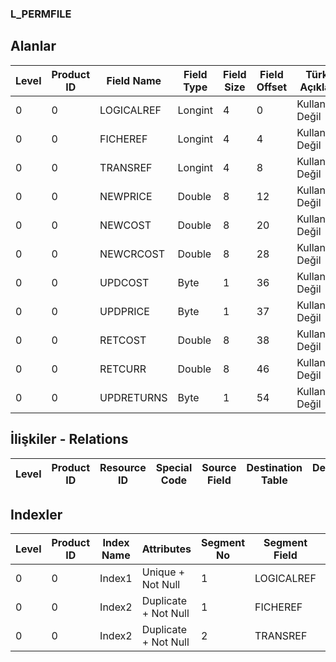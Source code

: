 ### L_PERMFILE

## Alanlar

**Level**|**Product ID**|**Field Name**|**Field Type**|**Field Size**|**Field Offset**|**Türkçe Açıklama**|**Expression**
-----|-----|-----|-----|-----|-----|-----|-----
0|0|LOGICALREF|Longint|4|0|Kullanımda Değil|Not In Use
0|0|FICHEREF|Longint|4|4|Kullanımda Değil|Not In Use
0|0|TRANSREF|Longint|4|8|Kullanımda Değil|Not In Use
0|0|NEWPRICE|Double|8|12|Kullanımda Değil|Not In Use
0|0|NEWCOST|Double|8|20|Kullanımda Değil|Not In Use
0|0|NEWCRCOST|Double|8|28|Kullanımda Değil|Not In Use
0|0|UPDCOST|Byte|1|36|Kullanımda Değil|Not In Use
0|0|UPDPRICE|Byte|1|37|Kullanımda Değil|Not In Use
0|0|RETCOST|Double|8|38|Kullanımda Değil|Not In Use
0|0|RETCURR|Double|8|46|Kullanımda Değil|Not In Use
0|0|UPDRETURNS|Byte|1|54|Kullanımda Değil|Not In Use

## İlişkiler - Relations

**Level**|**Product ID**|**Resource ID**|**Special Code**|**Source Field**|**Destination Table**|**Destination Field**|**Relation Type**|**Extra Condition**
-----|-----|-----|-----|-----|-----|-----|-----|-----

## Indexler

**Level**|**Product ID**|**Index Name**|**Attributes**|**Segment No**|**Segment Field**|**Sense**
-----|-----|-----|-----|-----|-----|-----
0|0|Index1|Unique + Not Null|1|LOGICALREF|Ascending
0|0|Index2|Duplicate + Not Null|1|FICHEREF|Ascending
0|0|Index2|Duplicate + Not Null|2|TRANSREF|Ascending
